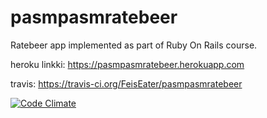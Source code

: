 # pasmpasmratebeer
Ratebeer app implemented as part of Ruby On Rails course.

heroku linkki: https://pasmpasmratebeer.herokuapp.com

travis: https://travis-ci.org/FeisEater/pasmpasmratebeer

[![Code Climate](https://codeclimate.com/github/FeisEater/pasmpasmratebeer.png)](https://codeclimate.com/github/FeisEater/pasmpasmratebeer)
